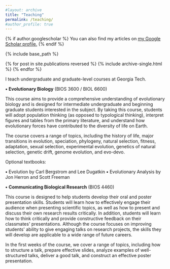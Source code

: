 ```yaml
---
#layout: archive
title: "Teaching"
permalink: /teaching/
#author_profile: true
---
```


{% if author.googlescholar %}
  You can also find my articles on <u><a href="{{author.googlescholar}}">my Google Scholar profile</a>.</u>
{% endif %}

{% include base_path %}

{% for post in site.publications reversed %}
  {% include archive-single.html %}
{% endfor %}

I teach undergraduate and graduate-level courses at Georgia Tech.

**•**	**Evolutionary Biology** (BIOS 3600 / BIOL 6600)

This course aims to provide a comprehensive understanding of evolutionary biology and is designed for intermediate undergraduate and beginning graduate students interested in the subject. By taking this course, students will adopt population thinking (as opposed to typological thinking), interpret figures and tables from the primary literature, and understand how evolutionary forces have contributed to the diversity of life on Earth.

The course covers a range of topics, including the history of life, major transitions in evolution, speciation, phylogeny, natural selection, fitness, adaptation, sexual selection, experimental evolution, genetics of natural selection, genetic drift, genome evolution, and evo-devo.

Optional textbooks:

**•** Evolution by Carl Bergstrom and Lee Dugatkin
**•** Evolutionary Analysis by Jon Herron and Scott Freeman

**•** **Communicating Biological Research** (BIOS 4460)

This course is designed to help students develop their oral and poster presentation skills. Students will learn how to effectively engage their audience when presenting scientific topics, as well as how to present and discuss their own research results critically. In addition, students will learn how to think critically and provide constructive feedback on their classmates' presentations. Although the course focuses on improving students' ability to give engaging talks on research projects, the skills they will develop are applicable to a wide range of future careers.

In the first weeks of the course, we cover a range of topics, including how to structure a talk, prepare effective slides, analyze examples of well-structured talks, deliver a good talk, and construct an effective poster presentation.